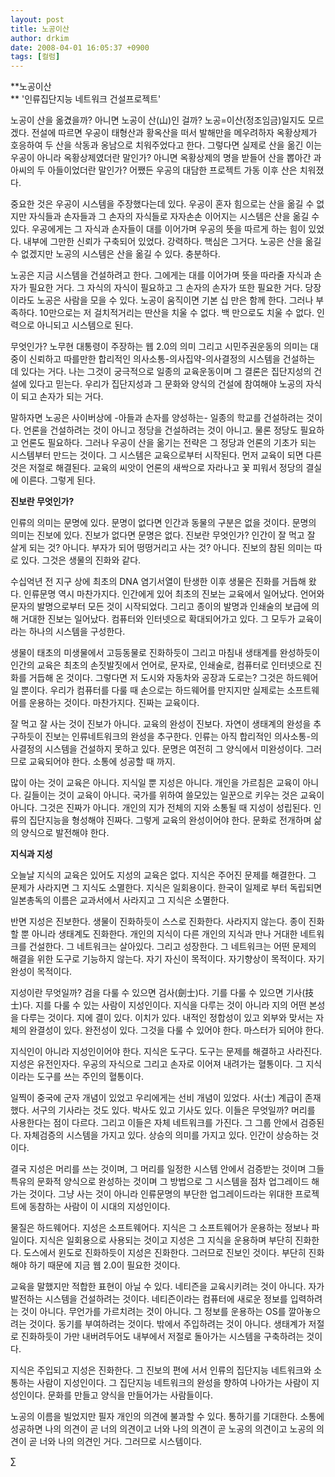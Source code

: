 ```yaml
---
layout: post
title: 노공이산
author: drkim
date: 2008-04-01 16:05:37 +0900
tags: [컬럼]
---
```

**노공이산  
** '인류집단지능 네트워크 건설프로젝트'

노공이 산을 옮겼을까? 아니면 노공이 산(山)인 걸까? 노공=이산(정조임금)일지도 모르겠다. 전설에 따르면 우공이 태형산과 황옥산을 떠서 발해만을 메우려하자 옥황상제가 호응하여 두 산을 삭동과 옹남으로 치워주었다고 한다. 그렇다면 실제로 산을 옮긴 이는 우공이 아니라 옥황상제였더란 말인가? 아니면 옥황상제의 명을 받들어 산을 뽑아간 과아씨의 두 아들이었더란 말인가? 어쨌든 우공의 대담한 프로젝트 가동 이후 산은 치워졌다. 

중요한 것은 우공이 시스템을 주장했다는데 있다. 우공이 혼자 힘으로는 산을 옮길 수 없지만 자식들과 손자들과 그 손자의 자식들로 자자손손 이어지는 시스템은 산을 옮길 수 있다. 우공에게는 그 자식과 손자들이 대를 이어가며 우공의 뜻을 따르게 하는 힘이 있었다. 내부에 그만한 신뢰가 구축되어 있었다. 강력하다. 핵심은 그거다. 노공은 산을 옮길 수 없겠지만 노공의 시스템은 산을 옮길 수 있다. 충분하다. 

노공은 지금 시스템을 건설하려고 한다. 그에게는 대를 이어가며 뜻을 따라줄 자식과 손자가 필요한 거다. 그 자식의 자식이 필요하고 그 손자의 손자가 또한 필요한 거다. 당장이라도 노공은 사람을 모을 수 있다. 노공이 움직이면 기본 십 만은 함께 한다. 그러나 부족하다. 10만으로는 저 걸치적거리는 딴산을 치울 수 없다. 백 만으로도 치울 수 없다. 인력으로 아니되고 시스템으로 된다. 

무엇인가? 노무현 대통령이 주장하는 웹 2.0의 의미 그리고 시민주권운동의 의미는 대중이 신뢰하고 따를만한 합리적인 의사소통-의사집약-의사결정의 시스템을 건설하는 데 있다는 거다. 나는 그것이 궁극적으로 일종의 교육운동이며 그 결론은 집단지성의 건설에 있다고 믿는다. 우리가 집단지성과 그 문화와 양식의 건설에 참여해야 노공의 자식이 되고 손자가 되는 거다. 

말하자면 노공은 사이버상에 -아들과 손자를 양성하는- 일종의 학교를 건설하려는 것이다. 언론을 건설하려는 것이 아니고 정당을 건설하려는 것이 아니고. 물론 정당도 필요하고 언론도 필요하다. 그러나 우공이 산을 옮기는 전략은 그 정당과 언론의 기초가 되는 시스템부터 만드는 것이다. 그 시스템은 교육으로부터 시작된다. 먼저 교육이 되면 다른 것은 저절로 해결된다. 교육의 씨앗이 언론의 새싹으로 자라나고 꽃 피워서 정당의 결실에 이른다. 그렇게 된다. 

**진보란 무엇인가?**

인류의 의미는 문명에 있다. 문명이 없다면 인간과 동물의 구분은 없을 것이다. 문명의 의미는 진보에 있다. 진보가 없다면 문명은 없다. 진보란 무엇인가? 인간이 잘 먹고 잘 살게 되는 것? 아니다. 부자가 되어 떵떵거리고 사는 것? 아니다. 진보의 참된 의미는 따로 있다. 그것은 생물의 진화와 같다. 

수십억년 전 지구 상에 최초의 DNA 염기서열이 탄생한 이후 생물은 진화를 거듭해 왔다. 인류문명 역시 마찬가지다. 인간에게 있어 최초의 진보는 교육에서 일어났다. 언어와 문자의 발명으로부터 모든 것이 시작되었다. 그리고 종이의 발명과 인쇄술의 보급에 의해 거대한 진보는 일어났다. 컴퓨터와 인터넷으로 확대되어가고 있다. 그 모두가 교육이라는 하나의 시스템을 구성한다. 

생물이 태초의 미생물에서 고등동물로 진화하듯이 그리고 마침내 생태계를 완성하듯이 인간의 교육은 최초의 손짓발짓에서 언어로, 문자로, 인쇄술로, 컴퓨터로 인터넷으로 진화를 거듭해 온 것이다. 그렇다면 저 도시와 자동차와 공장과 도로는? 그것은 하드웨어일 뿐이다. 우리가 컴퓨터를 다룰 때 손으로는 하드웨어를 만지지만 실제로는 소프트웨어를 운용하는 것이다. 마찬가지다. 진짜는 교육이다.

잘 먹고 잘 사는 것이 진보가 아니다. 교육의 완성이 진보다. 자연이 생태계의 완성을 추구하듯이 진보는 인류네트워크의 완성을 추구한다. 인류는 아직 합리적인 의사소통-의사결정의 시스템을 건설하지 못하고 있다. 문명은 여전히 그 양식에서 미완성이다. 그러므로 교육되어야 한다. 소통에 성공할 때 까지.

많이 아는 것이 교육은 아니다. 지식일 뿐 지성은 아니다. 개인을 가르침은 교육이 아니다. 길들이는 것이 교육이 아니다. 국가를 위하여 쓸모있는 일꾼으로 키우는 것은 교육이 아니다. 그것은 진짜가 아니다. 개인의 지가 전체의 지와 소통될 때 지성이 성립된다. 인류의 집단지능을 형성해야 진짜다. 그렇게 교육의 완성이어야 한다. 문화로 전개하며 삶의 양식으로 발전해야 한다. 

**지식과 지성**

오늘날 지식의 교육은 있어도 지성의 교육은 없다. 지식은 주어진 문제를 해결한다. 그 문제가 사라지면 그 지식도 소멸한다. 지식은 일회용이다. 한국이 일제로 부터 독립되면 일본총독의 이름은 교과서에서 사라지고 그 지식은 소멸한다. 

반면 지성은 진보한다. 생물이 진화하듯이 스스로 진화한다. 사라지지 않는다. 종이 진화할 뿐 아니라 생태계도 진화한다. 개인의 지식이 다른 개인의 지식과 만나 거대한 네트워크를 건설한다. 그 네트워크는 살아있다. 그리고 성장한다. 그 네트워크는 어떤 문제의 해결을 위한 도구로 기능하지 않는다. 자기 자신이 목적이다. 자기향상이 목적이다. 자기완성이 목적이다. 

지성이란 무엇일까? 검을 다룰 수 있으면 검사(劍士)다. 기를 다룰 수 있으면 기사(技士)다. 지를 다룰 수 있는 사람이 지성인이다. 지식을 다루는 것이 아니라 지의 어떤 본성을 다루는 것이다. 지에 결이 있다. 이치가 있다. 내적인 정합성이 있고 외부와 맞서는 자체의 완결성이 있다. 완전성이 있다. 그것을 다룰 수 있어야 한다. 마스터가 되어야 한다. 

지식인이 아니라 지성인이어야 한다. 지식은 도구다. 도구는 문제를 해결하고 사라진다. 지성은 유전인자다. 우공의 자식으로 그리고 손자로 이어져 내려가는 혈통이다. 그 지식이라는 도구를 쓰는 주인의 혈통이다. 

일찍이 중국에 군자 개념이 있었고 우리에게는 선비 개념이 있었다. 사(士) 계급이 존재했다. 서구의 기사라는 것도 있다. 박사도 있고 기사도 있다. 이들은 무엇일까? 머리를 사용한다는 점이 다르다. 그리고 이들은 자체 네트워크를 가진다. 그 그룹 안에서 검증된다. 자체검증의 시스템을 가지고 있다. 상승의 의미를 가지고 있다. 인간이 상승하는 것이다. 

결국 지성은 머리를 쓰는 것이며, 그 머리를 일정한 시스템 안에서 검증받는 것이며 그들 특유의 문화적 양식으로 완성하는 것이며 그 방법으로 그 시스템을 점차 업그레이드 해 가는 것이다. 그냥 사는 것이 아니라 인류문명의 부단한 업그레이드라는 위대한 프로젝트에 동참하는 사람이 이 시대의 지성인이다. 

물질은 하드웨어다. 지성은 소프트웨어다. 지식은 그 소프트웨어가 운용하는 정보나 파일이다. 지식은 일회용으로 사용되는 것이고 지성은 그 지식을 운용하며 부단히 진화한다. 도스에서 윈도로 진화하듯이 지성은 진화한다. 그러므로 진보인 것이다. 부단히 진화해야 하기 때문에 지금 웹 2.0이 필요한 것이다. 

교육을 말했지만 적합한 표현이 아닐 수 있다. 네티즌을 교육시키려는 것이 아니다. 자가발전하는 시스템을 건설하려는 것이다. 네티즌이라는 컴퓨터에 새로운 정보를 입력하려는 것이 아니다. 무언가를 가르치려는 것이 아니다. 그 정보를 운용하는 OS를 깔아놓으려는 것이다. 동기를 부여하려는 것이다. 밖에서 주입하려는 것이 아니다. 생태계가 저절로 진화하듯이 가만 내버려두어도 내부에서 저절로 돌아가는 시스템을 구축하려는 것이다. 

지식은 주입되고 지성은 진화한다. 그 진보의 편에 서서 인류의 집단지능 네트워크와 소통하는 사람이 지성인이다. 그 집단지능 네트워크의 완성을 향하여 나아가는 사람이 지성인이다. 문화를 만들고 양식을 만들어가는 사람들이다. 

노공의 이름을 빌었지만 필자 개인의 의견에 불과할 수 있다. 통하기를 기대한다. 소통에 성공하면 나의 의견이 곧 너의 의견이고 너와 나의 의견이 곧 노공의 의견이고 노공의 의견이 곧 너와 나의 의견인 거다. 그러므로 시스템이다.



∑